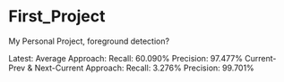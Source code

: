 # First_Project
My Personal Project, foreground detection?

Latest:
  Average Approach:
    Recall: 60.090%
    Precision: 97.477%
  Current-Prev & Next-Current Approach:
    Recall: 3.276%
    Precision: 99.701%
